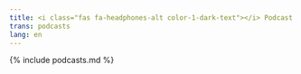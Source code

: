 ```yaml
---
title: <i class="fas fa-headphones-alt color-1-dark-text"></i> Podcast suggestions <i class="fas fa-rss color-1-text"></i>
trans: podcasts
lang: en
---
```

{% include podcasts.md %}
